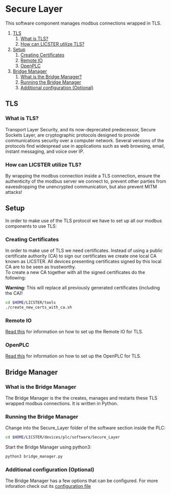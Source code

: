 # Secure Layer
This software component manages modbus connections wrapped in TLS.

1. [TLS](#tls)
   1. [What is TLS?](#what-is-tls)
   2. [How can LICSTER utilize TLS?](#how-can-licster-utilize-tls)
2. [Setup](#setup)
   1. [Creating Certificates](#creating-certificates)
   2. [Remote IO](#remote-io)
   3. [OpenPLC](#openplc)
3. [Bridge Manager](#bridge-manager)
   1. [What is the Bridge Manager?](#what-is-the-bridge-manager)
   2. [Running the Bridge Manager](#running-the-bridge-manager)
   3. [Additional configuration (Optional)](#additional-configuration-optional)

## TLS
### What is TLS?
Transport Layer Security, and its now-deprecated predecessor, Secure Sockets Layer, are cryptographic protocols designed to provide communications security over a computer network. Several versions of the protocols find widespread use in applications such as web browsing, email, instant messaging, and voice over IP.

### How can LICSTER utilize TLS?
By wrapping the modbus connection inside a TLS connection, ensure the authenticity of the modbus server we connect to, prevent other parties from eavesdropping the unencrypted communication, but also prevent MITM attacks!

## Setup
In order to make use of the TLS protocol we have to set up all our modbus components to use TLS:

### Creating Certificates
In order to make use of TLS we need certificates. Instead of using a public certificate authority (CA) to sign our certificates we create one local CA known as LICSTER. All devices presenting certificates signed by this local CA are to be seen as trustworthy.  
To create a new CA together with all the signed certificates do the following:

**Warning:** This will replace all previously generated certificates (including the CA)!

```sh
cd $HOME/LICSTER/tools
./create_new_certs_with_ca.sh
```

### Remote IO
[Read this](/devices/remote_io/software/README.md#building-tls-optional) for information on how to set up the Remote IO for TLS.

### OpenPLC
[Read this](/devices/plc/README.md#running-the-openplc-in-tls-mode) for information on how to set up the OpenPLC for TLS.

## Bridge Manager
### What is the Bridge Manager
The Bridge Manager is the the creates, manages and restarts these TLS wrapped modbus connections. It is written in Python.

### Running the Bridge Manager
Change into the Secure_Layer folder of the software section inside the PLC:
```sh
cd $HOME/LICSTER/devices/plc/software/Secure_Layer
```

Start the Bridge Manager using python3:
```sh
python3 bridge_manager.py
```

### Additional configuration (Optional)
The Bridge Manager has a few options that can be configured. For more inforation check out its [configuration file](config.ini)